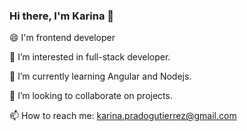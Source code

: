 ### Hi there, I'm Karina 👋

<!--
**SoleMina/SoleMina** is a ✨ _special_ ✨ repository because its `README.md` (this file) appears on your GitHub profile.

Here are some ideas to get you started:

- 🔭 I’m currently working on ...
- 🌱 I’m currently learning Rectjs
- 👯 I’m looking to collaborate on ...
- 🤔 I’m looking for help with ...
- 💬 Ask me about ...
- 📫 How to reach me: ...
- 😄 Pronouns: ...
- ⚡ Fun fact: ...
-->

😄 I'm frontend developer

👀 I’m interested in full-stack developer.

🌱 I’m currently learning Angular and Nodejs.

💞️ I’m looking to collaborate on projects.

📫 How to reach me: karina.pradogutierrez@gmail.com
